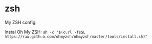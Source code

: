 # zsh
My ZSH config

Instal Oh My ZSH:
```sh -c "$(curl -fsSL https://raw.github.com/ohmyzsh/ohmyzsh/master/tools/install.sh)"```
